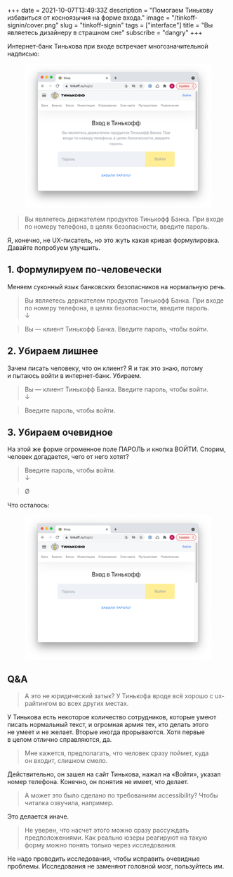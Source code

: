 +++
date = 2021-10-07T13:49:33Z
description = "Помогаем Тинькову избавиться от косноязычия на форме входа."
image = "/tinkoff-signin/cover.png"
slug = "tinkoff-signin"
tags = ["interface"]
title = "Вы являетесь дизайнеру в страшном сне"
subscribe = "dangry"
+++

Интернет-банк Тинькова при входе встречает многозначительной надписью:

<figure>
  <img alt="Вы являетесь держателем" src="tinkoff-signin-1.png">
</figure>

<blockquote class="big">
Вы являетесь держателем продуктов Тинькофф Банка. При входе по номеру телефона, в целях безопасности, введите пароль.
</blockquote>

Я, конечно, не UX-писатель, но это жуть какая кривая формулировка. Давайте попробуем улучшить.

## 1. Формулируем по-человечески

Меняем суконный язык банковских безопасников на нормальную речь.

<blockquote class="big">
Вы являетесь держателем продуктов Тинькофф Банка. При входе по номеру телефона, в целях безопасности, введите пароль.<br>↓
</blockquote>

<blockquote class="big">
Вы — клиент Тинькофф Банка. Введите пароль, чтобы войти.
</blockquote>

## 2. Убираем лишнее

Зачем писать человеку, что он клиент? Я и так это знаю, потому и пытаюсь войти в интернет-банк. Убираем.

<blockquote class="big">
Вы — клиент Тинькофф Банка. Введите пароль, чтобы войти.<br>↓
</blockquote>

<blockquote class="big">Введите пароль, чтобы войти.</blockquote>

## 3. Убираем очевидное

На этой же форме огроменное поле ПАРОЛЬ и кнопка ВОЙТИ. Спорим, человек догадается, чего от него хотят?

<blockquote class="big">Введите пароль, чтобы войти.<br>↓</blockquote>

<blockquote class="big">Ø</blockquote>

Что осталось:

<figure>
  <img alt="Больше не являетесь" src="tinkoff-signin-2.png">
</figure>

## Q&A

> А это не юридический затык? У Тинькофа вроде всё хорошо с ux-райтингом во всех других местах.

У Тинькова есть некоторое количество сотрудников, которые умеют писать нормальный текст, и огромная армия тех, кто делать этого не умеет и не желает. Вторые иногда прорываются. Хотя первые в целом отлично справляются, да.

> Мне кажется, предполагать, что человек сразу поймет, куда он входит, слишком смело.

Действительно, он зашел на сайт Тинькова, нажал на «Войти», указал номер телефона. Конечно, он понятия не имеет, что делает.

> А может это было сделано по требованиям accessibility? Чтобы читалка озвучила, например.

Это делается иначе.

> Не уверен, что насчет этого можно сразу рассуждать предположениями. Как реально юзеры реагируют на такую форму можно понять только через исследования.

Не надо проводить исследования, чтобы исправить очевидные проблемы. Исследования не заменяют головной мозг, пользуйтесь им.
